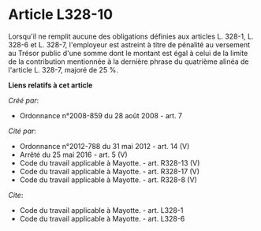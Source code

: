 # Article L328-10

Lorsqu'il ne remplit aucune des obligations définies aux articles L. 328-1, L. 328-6 et L. 328-7, l'employeur est astreint à
titre de pénalité au versement au Trésor public d'une somme dont le montant est égal à celui de la limite de la contribution
mentionnée à la dernière phrase du quatrième alinéa de l'article L. 328-7, majoré de 25 %.

**Liens relatifs à cet article**

_Créé par_:

  - Ordonnance n°2008-859 du 28 août 2008 - art. 7

_Cité par_:

  - Ordonnance n°2012-788 du 31 mai 2012 - art. 14 (V)
  - Arrêté du 25 mai 2016 - art. 5 (V)
  - Code du travail applicable à Mayotte. - art. R328-13 (V)
  - Code du travail applicable à Mayotte. - art. R328-17 (V)
  - Code du travail applicable à Mayotte. - art. R328-8 (V)

_Cite_:

  - Code du travail applicable à Mayotte. - art. L328-1
  - Code du travail applicable à Mayotte. - art. L328-6
